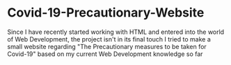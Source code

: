 # Covid-19-Precautionary-Website
Since I have recently started working with HTML and entered into the world of Web Development, the project isn't in its final touch
I tried to make a small website regarding "The Precautionary measures to be taken for Covid-19" based on my current Web Development knowledge so far
